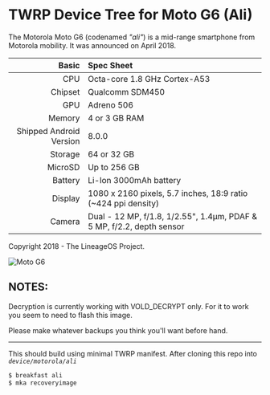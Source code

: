 TWRP Device Tree for Moto G6 (Ali)
===========================================

The Motorola Moto G6 (codenamed _"ali"_) is a mid-range smartphone from Motorola mobility.
It was announced on April 2018.

Basic   | Spec Sheet
-------:|:-------------------------
CPU     | Octa-core 1.8 GHz Cortex-A53
Chipset | Qualcomm SDM450
GPU     | Adreno 506
Memory  | 4 or 3 GB RAM
Shipped Android Version | 8.0.0
Storage | 64 or 32 GB
MicroSD | Up to 256 GB
Battery | Li-Ion 3000mAh battery
Display | 1080 x 2160 pixels, 5.7 inches, 18:9 ratio (~424 ppi density)
Camera  | Dual - 12 MP, f/1.8, 1/2.55", 1.4µm, PDAF & 5 MP, f/2.2, depth sensor

Copyright 2018 - The LineageOS Project.

![Moto G6](https://cdn2.gsmarena.com/vv/pics/motorola/motorola-moto-g6-2.jpg "Moto G6")


## NOTES: ##
Decryption is currently working with VOLD_DECRYPT only.  For it to work you seem to need to flash this image.

Please make whatever backups you think you'll want before hand.

--------------

This should build using minimal TWRP manifest. After cloning this repo into _`device/motorola/ali`_

```sh
$ breakfast ali
$ mka recoveryimage
```

